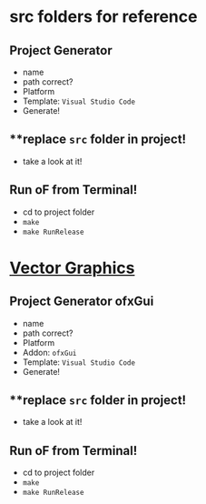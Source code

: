 # src folders for reference

## Project Generator
- name
- path correct?
- Platform
- Template: `Visual Studio Code`
- Generate!

## **replace `src` folder in project!
- take a look at it!

## Run oF from Terminal!
- cd to project folder
- `make`
- `make RunRelease`

# [Vector Graphics](https://en.wikipedia.org/wiki/Vector_graphics)

## Project Generator ofxGui
- name
- path correct?
- Platform
- Addon: `ofxGui`
- Template: `Visual Studio Code`
- Generate!

## **replace `src` folder in project!
- take a look at it!

## Run oF from Terminal!
- cd to project folder
- `make`
- `make RunRelease`